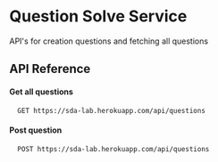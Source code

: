 
# Question Solve Service

API's for creation questions and fetching all questions


## API Reference

#### Get all questions

```http
  GET https://sda-lab.herokuapp.com/api/questions
```

#### Post question
```http
  POST https://sda-lab.herokuapp.com/api/questions
```




